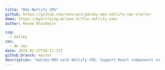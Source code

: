 ```yaml
---
title: "Mdx Netlify CMS"
github: https://github.com/renvrant/gatsby-mdx-netlify-cms-starter
demo: https://mystifying-mclean-5c7fce.netlify.com/
author: Renee Blackburn

ssg:
  - Gatsby
cms:
  - No Cms
date: 2019-02-27T19:17:17Z
github_branch: master
description: "Gatsby-MDX with Netlify CMS. Support React components in your CMS editor!"
---
```

